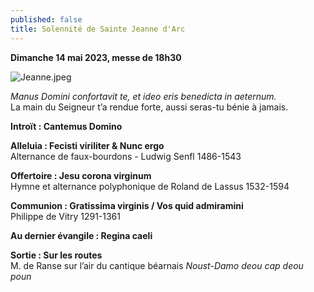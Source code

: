 ```yaml
---
published: false
title: Solennité de Sainte Jeanne d'Arc
---
```

**Dimanche 14 mai 2023, messe de 18h30**

![Jeanne.jpeg]({{site.baseurl}}/images/Jeanne.jpeg)

*Manus Domini confortavit te, et ideo eris benedicta in aeternum.*  
La main du Seigneur t’a rendue forte, aussi seras-tu bénie à jamais.

**Introït : Cantemus Domino**

**Alleluia : Fecisti viriliter & Nunc ergo**  
Alternance de faux-bourdons - Ludwig Senfl 1486-1543

**Offertoire : Jesu corona virginum**  
Hymne et alternance polyphonique de Roland de Lassus 1532-1594

**Communion : Gratissima virginis / Vos quid admiramini**  
Philippe de Vitry 1291-1361

**Au dernier évangile : Regina caeli**

**Sortie : Sur les routes**  
M. de Ranse sur l’air du cantique béarnais *Noust-Damo deou cap deou poun*